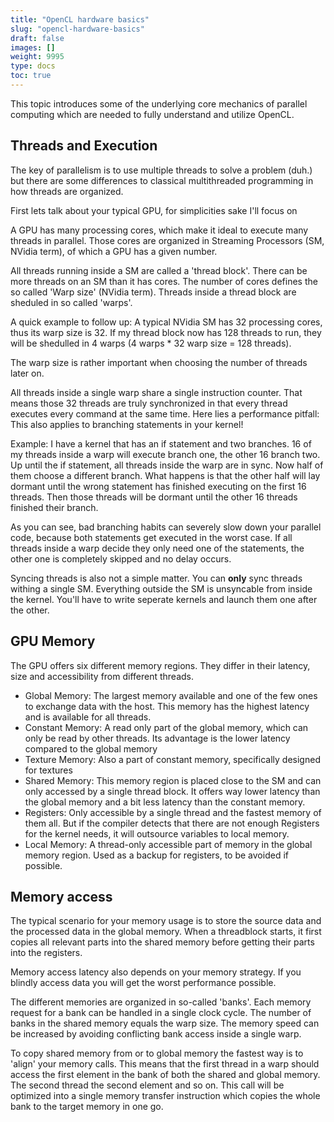 ```yaml
---
title: "OpenCL hardware basics"
slug: "opencl-hardware-basics"
draft: false
images: []
weight: 9995
type: docs
toc: true
---
```


This topic introduces some of the underlying core mechanics of parallel computing which are needed to fully understand and utilize OpenCL.

## Threads  and Execution
The key of parallelism is to use multiple threads to solve a problem (duh.) but there are some differences to classical multithreaded programming in how threads are organized.

First lets talk about your typical GPU, for simplicities sake I'll focus on 

A GPU has many processing cores, which make it ideal to execute many threads in parallel. Those cores are organized in Streaming Processors (SM, NVidia term), of which a GPU has a given number.

All threads running inside a SM are called a 'thread block'. There can be more threads on an SM than it has cores. The number of cores defines the so called 'Warp size' (NVidia term). Threads inside a thread block are sheduled in so called 'warps'.

A quick example to follow up:
A typical NVidia SM has 32 processing cores, thus its warp size is 32. If my thread block now has 128 threads to run, they will be shedulled in 4 warps (4 warps * 32 warp size = 128 threads).

The warp size is rather important when choosing the number of threads later on.

All threads inside a single warp share a single instruction counter. That means those 32 threads are truly synchronized in that every thread executes every command at the same time. Here lies a performance pitfall: This also applies to branching statements in your kernel!

Example: I have a kernel that has an if statement and two branches. 16 of my threads inside a warp will execute branch one, the other 16 branch two. Up until the if statement, all threads inside the warp are in sync. Now half of them choose a different branch. What happens is that the other half will lay dormant until the wrong statement has finished executing on the first 16 threads. Then those threads will be dormant until the other 16 threads finished their branch.

As you can see, bad branching habits can severely slow down your parallel code, because both statements get executed in the worst case. If all threads inside a warp decide they only need one of the statements, the other one is completely skipped and no delay occurs.

Syncing threads is also not a simple matter. You can **only** sync threads withing a single SM. Everything outside the SM is unsyncable from inside the kernel. You'll have to write seperate kernels and launch them one after the other.

## GPU Memory
The GPU offers six different memory regions. They differ in their latency, size and accessibility from different threads.

- Global Memory: The largest memory available and one of the few ones to exchange data with the host. This memory has the highest latency and is available for all threads.
- Constant Memory: A read only part of the global memory, which can only be read by other threads. Its advantage is the lower latency compared to the global memory
- Texture Memory: Also a part of constant memory, specifically designed for textures
- Shared Memory: This memory region is placed close to the SM and can only accessed by a single thread block. It offers way lower latency than the global memory and a bit less latency than the constant memory.
- Registers: Only accessible by a single thread and the fastest memory of them all. But if the compiler detects that there are not enough Registers for the kernel needs, it will outsource variables to local memory.
- Local Memory: A thread-only accessible part of memory in the global memory region. Used as a backup for registers, to be avoided if possible.

## Memory access
The typical scenario for your memory usage is to store the source data and the processed data in the global memory. When a threadblock starts, it first copies all relevant parts into the shared memory before getting their parts into the registers.

Memory access latency also depends on your memory strategy. If you blindly access data you will get the worst performance possible.

The different memories are organized in so-called 'banks'. Each memory request for a bank can be handled in a single clock cycle. The number of banks in the shared memory equals the warp size. The memory speed can be increased by avoiding conflicting bank access inside a single warp.

To copy shared memory from or to global memory the fastest way is to 'align' your memory calls. This means that the first thread in a warp should access the first element in the bank of both the shared and global memory. The second thread the second element and so on. This call will be optimized into a single memory transfer instruction which copies the whole bank to the target memory in one go.

